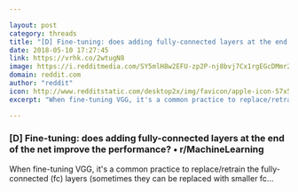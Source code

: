 ```yaml
---

layout: post
category: threads
title: "[D] Fine-tuning: does adding fully-connected layers at the end of the net improve the performance?"
date: 2018-05-10 17:27:45
link: https://vrhk.co/2wtugN8
image: https://i.redditmedia.com/SY5mlH8w2EFU-zp2P-nj8bvj7Cx1rgEGcDMmr2gawgU.jpg?w=320&s=793149b2bc09c8070a7035eee04fe8f6
domain: reddit.com
author: "reddit"
icon: http://www.redditstatic.com/desktop2x/img/favicon/apple-icon-57x57.png
excerpt: "When fine-tuning VGG, it's a common practice to replace/retrain the fully-connected (fc) layers (sometimes they can be replaced with smaller fc..."

---
```


### [D] Fine-tuning: does adding fully-connected layers at the end of the net improve the performance? • r/MachineLearning

When fine-tuning VGG, it's a common practice to replace/retrain the fully-connected (fc) layers (sometimes they can be replaced with smaller fc...